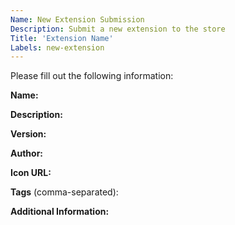 ```yaml
---
Name: New Extension Submission
Description: Submit a new extension to the store
Title: 'Extension Name'
Labels: new-extension
---
```


Please fill out the following information:

**Name:** 

**Description:** 

**Version:** 

**Author:** 

**Icon URL:** 

**Tags** (comma-separated): 

**Additional Information:** 